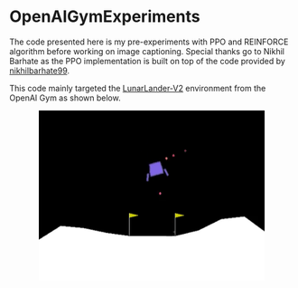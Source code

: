 # OpenAIGymExperiments

The code presented here is my pre-experiments with PPO and REINFORCE algorithm before working on image captioning. Special thanks go to Nikhil Barhate as the PPO implementation is built on top of the code provided by <a href="https://github.com/nikhilbarhate99/PPO-PyTorch">nikhilbarhate99</a>.

This code mainly targeted the <a href="https://gym.openai.com/envs/LunarLander-v2/">LunarLander-V2</a> environment from the OpenAI Gym as shown below.

<center><img src="https://github.com/FredAmouzgar/OpenAIGymExperiments/raw/master/pics/LunarLander.png" width=400 height=300></center>
